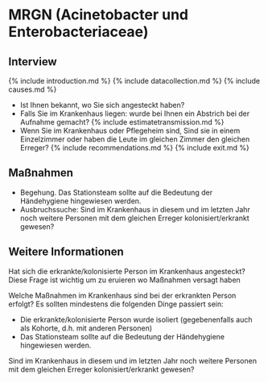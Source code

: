 
# MRGN (Acinetobacter und Enterobacteriaceae)

## Interview
{% include introduction.md %}
{% include datacollection.md %}
{% include causes.md %}
* Ist Ihnen bekannt, wo Sie sich angesteckt haben?
* Falls Sie im Krankenhaus liegen: wurde bei Ihnen ein Abstrich bei der Aufnahme gemacht?
{% include estimatetransmission.md %}
* Wenn Sie im Krankenhaus oder Pflegeheim sind, Sind sie in einem Einzelzimmer oder haben die Leute im gleichen Zimmer den gleichen Erreger?
{% include recommendations.md %}
{% include exit.md %}

## Maßnahmen
* Begehung. Das Stationsteam sollte auf die Bedeutung der Händehygiene hingewiesen werden.
* Ausbruchssuche: Sind im Krankenhaus in diesem und im letzten Jahr noch weitere Personen mit dem gleichen Erreger kolonisiert/erkrankt gewesen?

## Weitere Informationen


Hat sich die erkrankte/kolonisierte Person im Krankenhaus angesteckt?
Diese Frage ist wichtig um zu eruieren wo Maßnahmen versagt haben

Welche Maßnahmen im Krankenhaus sind bei der erkrankten Person erfolgt?
Es sollten mindestens die folgenden Dinge passiert sein:
- Die erkrankte/kolonisierte Person wurde isoliert (gegebenenfalls auch als Kohorte, d.h. mit anderen Personen)
- Das Stationsteam sollte auf die Bedeutung der Händehygiene hingewiesen werden.

Sind im Krankenhaus in diesem und im letzten Jahr noch weitere Personen mit dem gleichen Erreger kolonisiert/erkrankt gewesen?
